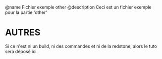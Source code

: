 @name Fichier exemple other
@description Ceci est un fichier exemple pour la partie 'other'

# AUTRES
Si ce n'est ni un build, ni des commandes et ni de la redstone, alors le tuto sera déposé ici.